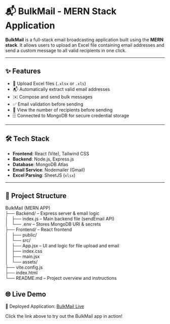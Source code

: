# 📬 BulkMail - MERN Stack Application

**BulkMail** is a full-stack email broadcasting application built using the **MERN stack**. It allows users to upload an Excel file containing email addresses and send a custom message to all valid recipients in one click.

---

## ✨ Features

- 📂 Upload Excel files (`.xlsx` or `.xls`)
- 📬 Automatically extract valid email addresses
- ✉️ Compose and send bulk messages
- ✅ Email validation before sending
- 🔢 View the number of recipients before sending
- 🗄️ Connected to MongoDB for secure credential storage

---

## 🛠️ Tech Stack

- **Frontend**: React (Vite), Tailwind CSS  
- **Backend**: Node.js, Express.js  
- **Database**: MongoDB Atlas  
- **Email Service**: Nodemailer (Gmail)  
- **Excel Parsing**: SheetJS (`xlsx`)  

---

## 📁 Project Structure

BulkMail (MERN APP)  
├── Backend/ – Express server & email logic  
│   ├── index.js – Main backend file (sendEmail API)  
│   └── .env – Stores MongoDB URI & secrets  
├── Frontend/ – React frontend  
│   ├── public/  
│   └── src/  
│       ├── App.jsx – UI and logic for file upload and email  
│       ├── index.css  
│       ├── main.jsx  
│       └── assets/  
├── vite.config.js  
├── index.html  
└── README.md – Project overview and instructions

## 🌐 Live Demo

🚀 Deployed Application: [BulkMail Live](https://bulkmail-fe-m6ji.onrender.com)

Click the link above to try out the BulkMail app in action!




